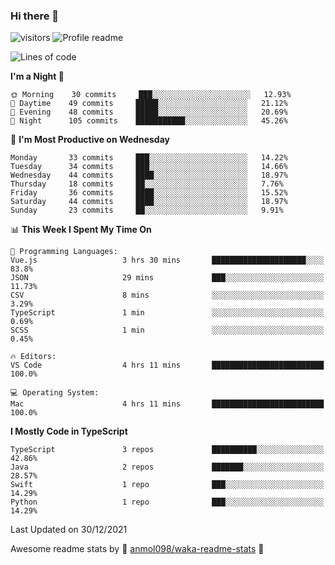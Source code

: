 ### Hi there 👋  
![visitors](https://visitor-badge.laobi.icu/badge?page_id=leverglowh) ![Profile readme](https://github.com/leverglowh/leverglowh/workflows/Profile%20readme/badge.svg?branch=master)

<!--START_SECTION:waka-->
![Lines of code](https://img.shields.io/badge/From%20Hello%20World%20I%27ve%20Written-17%20Thousand%20lines%20of%20code-blue)

**I'm a Night 🦉** 

```text
🌞 Morning    30 commits     ███░░░░░░░░░░░░░░░░░░░░░░   12.93% 
🌆 Daytime    49 commits     █████░░░░░░░░░░░░░░░░░░░░   21.12% 
🌃 Evening    48 commits     █████░░░░░░░░░░░░░░░░░░░░   20.69% 
🌙 Night      105 commits    ███████████░░░░░░░░░░░░░░   45.26%

```
📅 **I'm Most Productive on Wednesday** 

```text
Monday       33 commits     ███░░░░░░░░░░░░░░░░░░░░░░   14.22% 
Tuesday      34 commits     ███░░░░░░░░░░░░░░░░░░░░░░   14.66% 
Wednesday    44 commits     ████░░░░░░░░░░░░░░░░░░░░░   18.97% 
Thursday     18 commits     ██░░░░░░░░░░░░░░░░░░░░░░░   7.76% 
Friday       36 commits     ████░░░░░░░░░░░░░░░░░░░░░   15.52% 
Saturday     44 commits     ████░░░░░░░░░░░░░░░░░░░░░   18.97% 
Sunday       23 commits     ██░░░░░░░░░░░░░░░░░░░░░░░   9.91%

```


📊 **This Week I Spent My Time On** 

```text
💬 Programming Languages: 
Vue.js                   3 hrs 30 mins       █████████████████████░░░░   83.8% 
JSON                     29 mins             ███░░░░░░░░░░░░░░░░░░░░░░   11.73% 
CSV                      8 mins              ░░░░░░░░░░░░░░░░░░░░░░░░░   3.29% 
TypeScript               1 min               ░░░░░░░░░░░░░░░░░░░░░░░░░   0.69% 
SCSS                     1 min               ░░░░░░░░░░░░░░░░░░░░░░░░░   0.45%

🔥 Editors: 
VS Code                  4 hrs 11 mins       █████████████████████████   100.0%

💻 Operating System: 
Mac                      4 hrs 11 mins       █████████████████████████   100.0%

```

**I Mostly Code in TypeScript** 

```text
TypeScript               3 repos             ██████████░░░░░░░░░░░░░░░   42.86% 
Java                     2 repos             ███████░░░░░░░░░░░░░░░░░░   28.57% 
Swift                    1 repo              ███░░░░░░░░░░░░░░░░░░░░░░   14.29% 
Python                   1 repo              ███░░░░░░░░░░░░░░░░░░░░░░   14.29%

```



 Last Updated on 30/12/2021
<!--END_SECTION:waka-->


Awesome readme stats by :star2: [anmol098/waka-readme-stats](https://github.com/anmol098/waka-readme-stats) :star2:

